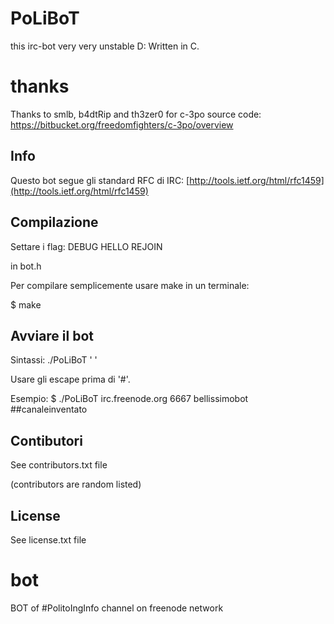 # PoLiBoT
this irc-bot very very unstable D:
Written in C.

# thanks
Thanks to smlb, b4dtRip and th3zer0 for c-3po source code: 
https://bitbucket.org/freedomfighters/c-3po/overview

## Info
Questo bot segue gli standard RFC di IRC: [http://tools.ietf.org/html/rfc1459](http://tools.ietf.org/html/rfc1459)

## Compilazione

Settare i flag: 
DEBUG 
HELLO
REJOIN

in bot.h 

Per compilare semplicemente usare make in un terminale:

$ make 

## Avviare il bot
Sintassi: ./PoLiBoT '<server> <port> <nick> <chan>'

Usare gli escape prima di '#'.

Esempio:
$ ./PoLiBoT irc.freenode.org 6667 bellissimobot \#\#canaleinventato 

## Contibutori
See contributors.txt file

(contributors are random listed)

## License
See license.txt file



# bot

BOT of #PolitoIngInfo channel on freenode network


